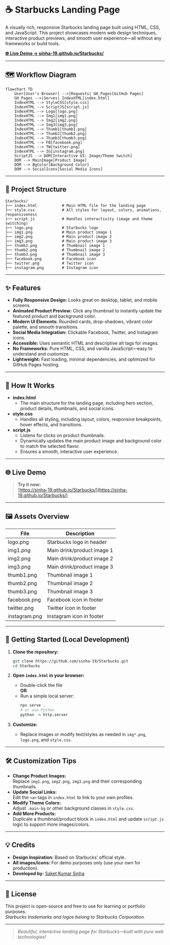 # ☕ Starbucks Landing Page

A visually rich, responsive Starbucks landing page built using HTML, CSS, and JavaScript. This project showcases modern web design techniques, interactive product previews, and smooth user experience—all without any frameworks or build tools.

[**🌐 Live Demo → sinha-19.github.io/Starbucks/**](https://sinha-19.github.io/Starbucks/)

---

## 🗺️ Workflow Diagram

```mermaid
flowchart TD
    User[User's Browser] -->|Requests| GH_Pages[GitHub Pages]
    GH_Pages -->|Serves| IndexHTML[index.html]
    IndexHTML --> StyleCSS[style.css]
    IndexHTML --> ScriptJS[script.js]
    IndexHTML --> Logo[logo.png]
    IndexHTML --> Img1[img1.png]
    IndexHTML --> Img2[img2.png]
    IndexHTML --> Img3[img3.png]
    IndexHTML --> Thumb1[thumb1.png]
    IndexHTML --> Thumb2[thumb2.png]
    IndexHTML --> Thumb3[thumb3.png]
    IndexHTML --> FB[facebook.png]
    IndexHTML --> TW[twitter.png]
    IndexHTML --> IG[instagram.png]
    ScriptJS --> DOM[Interactive UI: Image/Theme Switch]
    DOM --> MainImage[Product Image]
    DOM --> BgColor[Background Color]
    DOM --> SocialIcons[Social Media Icons]
```

---

## 📁 Project Structure

```
Starbucks/
├── index.html           # Main HTML file for the landing page
├── style.css            # All styles for layout, colors, animations, responsiveness
├── script.js            # Handles interactivity (image and theme switching)
├── logo.png             # Starbucks logo
├── img1.png             # Main product image 1
├── img2.png             # Main product image 2
├── img3.png             # Main product image 3
├── thumb1.png           # Thumbnail image 1
├── thumb2.png           # Thumbnail image 2
├── thumb3.png           # Thumbnail image 3
├── facebook.png         # Facebook icon
├── twitter.png          # Twitter icon
├── instagram.png        # Instagram icon
```

---

## ✨ Features

- **Fully Responsive Design:** Looks great on desktop, tablet, and mobile screens.
- **Animated Product Preview:** Click any thumbnail to instantly update the featured product and background color.
- **Modern UI Elements:** Rounded cards, drop-shadows, vibrant color palette, and smooth transitions.
- **Social Media Integration:** Clickable Facebook, Twitter, and Instagram icons.
- **Accessible:** Uses semantic HTML and descriptive alt tags for images.
- **No Frameworks:** Pure HTML, CSS, and vanilla JavaScript—easy to understand and customize.
- **Lightweight:** Fast loading, minimal dependencies, and optimized for GitHub Pages hosting.

---

## 📝 How It Works

- **index.html**  
  - The main structure for the landing page, including hero section, product details, thumbnails, and social icons.
- **style.css**  
  - Handles all styling, including layout, colors, responsive breakpoints, hover effects, and transitions.
- **script.js**  
  - Listens for clicks on product thumbnails.
  - Dynamically updates the main product image and background color to match the selected flavor.
  - Ensures a smooth, interactive user experience.

---

## 🌐 Live Demo

> **Try it now:**  
> [https://sinha-19.github.io/Starbucks/](https://sinha-19.github.io/Starbucks/)

---

## 🖼️ Assets Overview

| File           | Description                    |
|----------------|-------------------------------|
| logo.png       | Starbucks logo in header       |
| img1.png       | Main drink/product image 1     |
| img2.png       | Main drink/product image 2     |
| img3.png       | Main drink/product image 3     |
| thumb1.png     | Thumbnail image 1              |
| thumb2.png     | Thumbnail image 2              |
| thumb3.png     | Thumbnail image 3              |
| facebook.png   | Facebook icon in footer        |
| twitter.png    | Twitter icon in footer         |
| instagram.png  | Instagram icon in footer       |

---

## 🚀 Getting Started (Local Development)

1. **Clone the repository:**
   ```bash
   git clone https://github.com/sinha-19/Starbucks.git
   cd Starbucks
   ```

2. **Open `index.html` in your browser:**
   - Double-click the file  
     **OR**
   - Run a simple local server:
     ```bash
     npx serve .
     # or use Python
     python -m http.server
     ```

3. **Customize:**  
   - Replace images or modify text/styles as needed in `img*.png`, `logo.png`, and `style.css`.

---

## 🛠️ Customization Tips

- **Change Product Images:**  
  Replace `img1.png`, `img2.png`, `img3.png` and their corresponding thumbnails.
- **Update Social Links:**  
  Edit the `<a>` tags in `index.html` to link to your own profiles.
- **Modify Theme Colors:**  
  Adjust `.main-bg` or other background classes in `style.css`.
- **Add More Products:**  
  Duplicate a thumbnail/product block in `index.html` and update `script.js` logic to support more images/colors.

---

## 💡 Credits

- **Design Inspiration:** Based on Starbucks’ official style.
- **All images/icons:** For demo purposes only (use your own for production).
- **Developed by:** [Saket Kumar Sinha](https://github.com/sinha-19)

---

## 📝 License

This project is open-source and free to use for learning or portfolio purposes.  
_Starbucks trademarks and logos belong to Starbucks Corporation._

---

> _Beautiful, interactive landing page for Starbucks—built with pure web technologies!_
